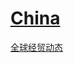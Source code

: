 # [China](http://www.gov.cn/guoqing/index.htm)
[全球经贸动态](http://www.tradeinvest.cn/information/list)

